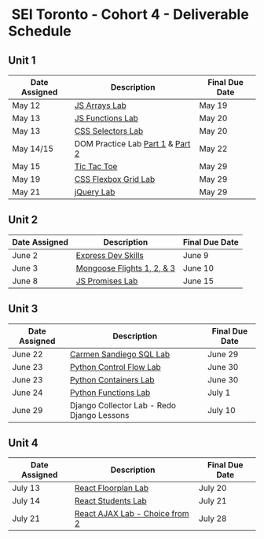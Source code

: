<h1><img src="https://ga-dash.s3.amazonaws.com/production/assets/logo-9f88ae6c9c3871690e33280fcf557f33.png" alt="" style="max-width:100%;"></a> SEI Toronto - Cohort 4 - Deliverable Schedule</h1>

## Unit 1

|Date Assigned|Description| Final Due Date |
|---|---|---|
|May 12|[JS Arrays Lab](w01/d2/js-arrays-lab.md)| May 19 |
|May 13|[JS Functions Lab](w01/d3/js-functions-lab.md)| May 20 |
|May 13|[CSS Selectors Lab](w01/d3/css-selectors-lab)| May 20 |
|May 14/15|DOM Practice Lab [Part 1](w01/d4/dom-practice-lab-1.md) & [Part 2](w01/d5/dom-practice-lab-2.md) | May 22 |
|May 15| [Tic Tac Toe](w01/d5/tic-tac-toe/readme.md) | May 29 |
|May 19| [CSS Flexbox Grid Lab](w02/d2/css-flexbox-grid-lab) | May 29 |
|May 21| [jQuery Lab](w02/d4/jquery-lab.md) | May 29 |

## Unit 2

|Date Assigned|Description| Final Due Date |
|---|---|---|
|June 2|[Express Dev Skills](w04/d2/express-dev-skills-lab)| June 9 |
|June 3|[Mongoose Flights 1, 2, & 3](w04/d5/mongoose-flights-lab-part-3.md)| June 10 |
|June 8|[JS Promises Lab](w05/d1/js-promises-lab)| June 15 |

## Unit 3

|Date Assigned|Description| Final Due Date |
|---|---|---|
|June 22|[Carmen Sandiego SQL Lab](w07/d1/sql-lab)| June 29 |
|June 23|[Python Control Flow Lab](w07/d2/control-flow-lab)| June 30 |
|June 23|[Python Containers Lab](w07/d2/python-containers/containers-lab.md)| June 30 |
|June 24|[Python Functions Lab](w07/d3/python-functions-lab.md)| July 1 |
|June 29| Django Collector Lab - Redo Django Lessons | July 10 |

## Unit 4

|Date Assigned|Description| Final Due Date |
|---|---|---|
|July 13|[React Floorplan Lab](w10/d1/react-floorplan-lab.md)| July 20 |
|July 14|[React Students Lab](w10/d2/react-students-lab.md)| July 21 |
|July 21|[React AJAX Lab - Choice from 2](https://git.generalassemb.ly/sei-toronto/sei-4-collab/tree/master/react-ajax)| July 28 |
